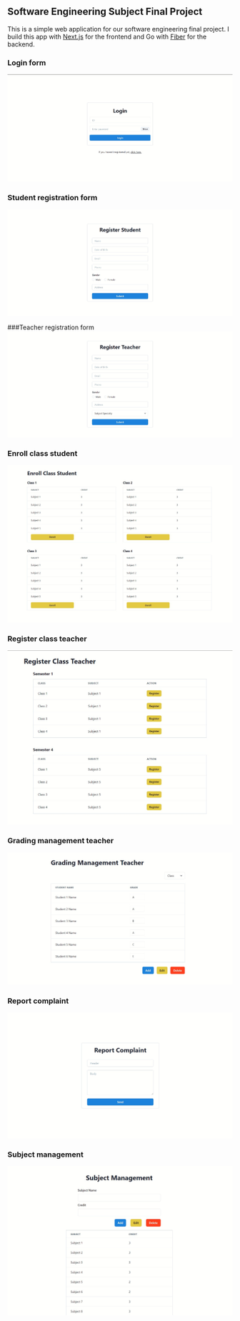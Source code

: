 ## Software Engineering Subject Final Project

This is a simple web application for our software engineering final project. I build this app with [Next.js](https://nextjs.org/) for the frontend and Go with [Fiber](https://gofiber.io/) for the backend.

### Login form

<img src='./assets/login.jpg'/>

### Student registration form

<img src='./assets/student_registration.jpg'/>

###Teacher registration form
<img src='./assets/teacher_registration.jpg'/>

### Enroll class student

<img src='./assets/enroll_class.jpg'/>

### Register class teacher

<img src='./assets/register_class.jpg'/>

### Grading management teacher

<img src='./assets/grading_management.jpg'/>

### Report complaint

<img src='./assets/report_complaint.jpg'/>

### Subject management

<img src='./assets/subject_management.jpg'/>
